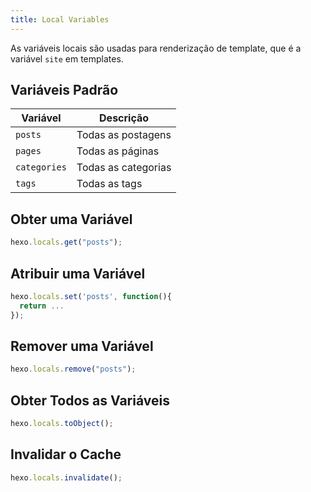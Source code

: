 ```yaml
---
title: Local Variables
---
```


As variáveis locais são usadas para renderização de template, que é a variável `site` em templates.

## Variáveis Padrão

| Variável     | Descrição           |
| ------------ | ------------------- |
| `posts`      | Todas as postagens  |
| `pages`      | Todas as páginas    |
| `categories` | Todas as categorias |
| `tags`       | Todas as tags       |

## Obter uma Variável

```js
hexo.locals.get("posts");
```

## Atribuir uma Variável

```js
hexo.locals.set('posts', function(){
  return ...
});
```

## Remover uma Variável

```js
hexo.locals.remove("posts");
```

## Obter Todos as Variáveis

```js
hexo.locals.toObject();
```

## Invalidar o Cache

```js
hexo.locals.invalidate();
```
